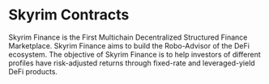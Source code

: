 # Skyrim Contracts

Skyrim Finance is the First Multichain Decentralized Structured Finance Marketplace. Skyrim Finance aims to build the Robo-Advisor of the DeFi ecosystem. The objective of Skyrim Finance is to help investors of different profiles have risk-adjusted returns through fixed-rate and leveraged-yield DeFi products.
